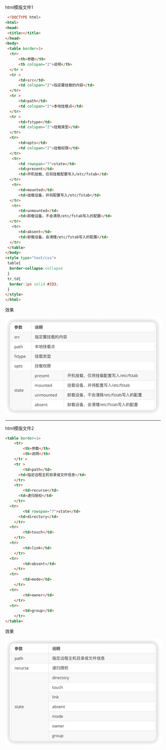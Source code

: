 html模版文件1

```html
 <!DOCTYPE html>
<html>
<head>
 <title></title>
</head>
<body>
 <table border=1>
  <tr>
      <th>参数</th>
      <th colspan="2">说明</th>
  </tr >
  <tr >
      <td>src</td>
      <td colspan="2">指定要挂载的内容</td>
  </tr>
  <tr >
      <td>path</td>
      <td colspan="2">本地挂载点</td>
  </tr>
  <tr >
      <td>fstype</td>
      <td colspan="2">挂载类型</td>
  </tr> 
  <tr>
      <td>opts</td>
      <td colspan="2">挂载权限</td>
  </tr>
   <tr>
      <td rowspan="7">state</td>
      <td>present</td>
      <td>开机挂载，仅将挂载配置写入/etc/fstab</td>
  </tr>
   <tr>
      <td>mounted</td>
      <td>挂载设备，并将配置写入/etc/fstab</td>
  </tr>
   <tr>
      <td>unmounted</td>
      <td>卸载设备，不会清除/etc/fstab写入的配置</td>
  </tr>
   <tr>
      <td>absent</td>
      <td>卸载设备，会清理/etc/fstab写入的配置</td>
  </tr>
 </table>
</body>
<style type="text/css">
 table{
  border-collapse:collapse
 }
 tr,td{
  border:1px solid #333;
 }
</style>
</html>
```



效果

![iShot_2022-09-03_11.23.15](https://raw.githubusercontent.com/pptfz/picgo-images/master/img/iShot_2022-09-03_11.23.15.png)




---



html模版文件2

```html
<table border=1>
	<tr>
	    <th>参数</th>
	    <th>说明</th>
	</tr >
	<tr >
	    <td>path</td>
      <td>指定远程主机目录或文件信息</td>
	</tr>
	<tr>
	    <td>recurse</td>
      <td>递归授权</td>
	</tr>
  <tr>
	    <td rowspan="7">state</td>
      <td>directory</td>
	</tr>
  <tr>
	    <td>touch</td>
	</tr>
  <tr>
	    <td>link</td>
	</tr>
  <tr>
	    <td>absent</td>
	</tr>
  <tr>
	    <td>mode</td>
	</tr>
  <tr>
	    <td>owner</td>
	</tr>
  <tr>
	    <td>group</td>
	</tr>
</table>  
```



效果

![iShot_2022-09-03_11.23.50](https://raw.githubusercontent.com/pptfz/picgo-images/master/img/iShot_2022-09-03_11.23.50.png)



